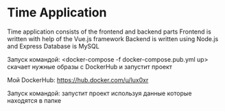 # Time Application

Time application consists of the frontend and backend parts
Frontend is written with help of the Vue.js framework
Backend is written using Node.js and Express
Database is MySQL

Запуск командой:
	<docker-compose -f docker-compose.pub.yml up> скачает нужные 
образы с DockerHub и запустит проект

Мой DockerHub: https://hub.docker.com/u/lux0xr

Запуск командой:
	<docker-compose up> запустит проект используя данные которые 
находятся в папке
